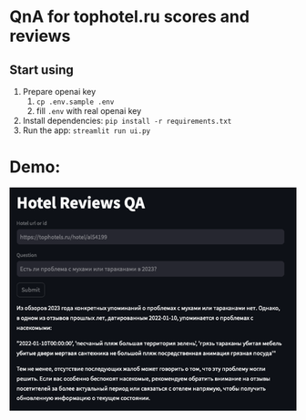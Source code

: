 # QnA for tophotel.ru scores and reviews

## Start using
1. Prepare openai key
   1. ``cp .env.sample .env``
   2. fill `.env` with real openai key
2. Install dependencies: ``pip install -r requirements.txt``
3. Run the app: ``streamlit run ui.py``

# Demo:
![demo.png](assets%2Fdemo.png)